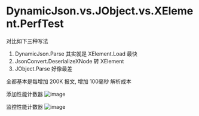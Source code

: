 # DynamicJson.vs.JObject.vs.XElement.PerfTest

对比如下三种写法

1. DynamicJson.Parse 其实就是 XElement.Load 最快
2. JsonConvert.DeserializeXNode 转 XElement
3. JObject.Parse 好像最差

全都基本是每增加 200K 报文, 增加 100毫秒 解析成本

添加性能计数器
![image](https://github.com/Microshaoft/DynamicJson.vs.JObject.vs.XElement.PerfTest/blob/master/ConsoleApp1/Images/PerformanceCounter1.jpg)

监控性能计数器
![image](https://github.com/Microshaoft/DynamicJson.vs.JObject.vs.XElement.PerfTest/blob/master/ConsoleApp1/Images/PerformanceCounter2.jpg)



